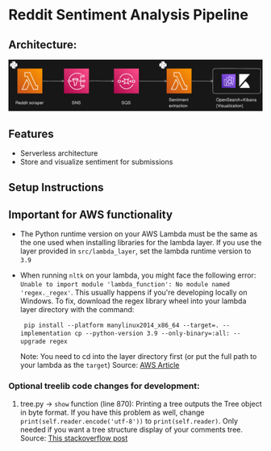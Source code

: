 # Reddit Sentiment Analysis Pipeline



## Architecture:

![Alt text](/media/architecture.png "Optional title")

## Features

- Serverless architecture
- Store and visualize sentiment for submissions

## Setup Instructions

## Important for AWS functionality
 - The Python runtime version on your AWS Lambda must be the same as the one used when installing libraries for the lambda layer. If you use the layer provided in `src/lambda_layer`, set the lambda runtime version to `3.9`
 - When running `nltk` on your lambda, you might face the following error: 
 `Unable to import module 'lambda_function': No module named 'regex._regex'`. This usually happens if you're developing locally on Windows. To fix, download the regex library wheel into your lambda layer directory with the command:

        pip install --platform manylinux2014_x86_64 --target=. --implementation cp --python-version 3.9 --only-binary=:all: --upgrade regex
    Note: You need to cd into the layer directory first (or put the full path to your lambda as the `target`) Source: [AWS Article](https://repost.aws/knowledge-center/lambda-python-package-compatible)



### Optional treelib code changes for development:

 1. tree.py -> `show` function (line 870): Printing a tree outputs the Tree object in byte format. If you have this problem as well, change `print(self.reader.encode('utf-8'))` to `print(self.reader)`. Only needed if you want a tree structure display of your comments tree. Source: [This stackoverflow post](https://stackoverflow.com/questions/46345677/treelib-prints-garbage-instead-of-pseudographics-in-python3)
